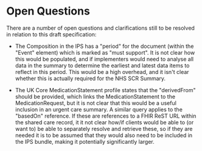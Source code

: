 # Open Questions

There are a number of open questions and clarifications still to be resolved in relation to this draft specification:

- The Composition in the IPS has a "period" for the document (within the "Event" element) which is marked as "must support". It is not clear how this would be populated, and if implementers would need to analyse all data in the summary to determine the earliest and latest data items to reflect in this period. This would be a high overhead, and it isn't clear whether this is actually required for the NHS SCR Summary.

- The UK Core MedicationStatement profile states that the "derivedFrom" should be provided, which links the MedicationStatement to the MedicationRequest, but it is not clear that this would be a useful inclusion in an urgent care summary. A similar query applies to the "basedOn" reference. If these are references to a FHIR ReST URL within the shared care record, it it not clear how/if clients would be able to (or want to) be able to separately resolve and retrieve these, so if they are needed it is to be assumed that they would also need to be included in the IPS bundle, making it potentially significantly larger.
